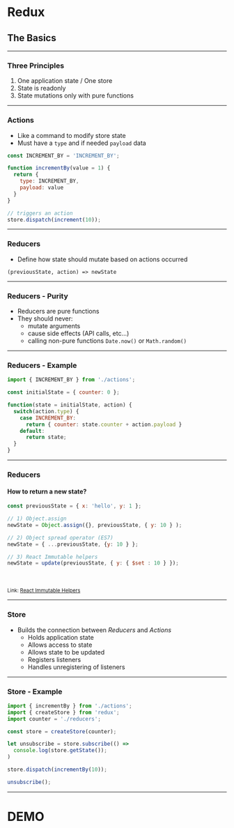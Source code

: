 <!-- .slide: data-background="img/background-orange-orig.jpg" -->

# Redux
## The Basics

---

### Three Principles
1. One application state / One store
1. State is readonly
1. State mutations only with pure functions

---

### Actions
- Like a command to modify store state
- Must have a `type` and if needed `payload` data


```javascript
const INCREMENT_BY = 'INCREMENT_BY';

function incrementBy(value = 1) {
  return {
    type: INCREMENT_BY,
    payload: value
  }
}

// triggers an action
store.dispatch(increment(10));

```

---

### Reducers
- Define how state should mutate based on actions occurred

`(previousState, action) => newState`

---

### Reducers - Purity
- Reducers are pure functions
- They should never:
  - mutate arguments
  - cause side effects (API calls, etc...)
  - calling non-pure functions `Date.now()` or `Math.random()`

---

### Reducers - Example
```javascript
import { INCREMENT_BY } from './actions';

const initialState = { counter: 0 };

function(state = initialState, action) {
  switch(action.type) {
    case INCREMENT_BY:
      return { counter: state.counter + action.payload }
    default:
      return state;
  }
}

```
---


### Reducers
#### How to return a new state?

```javascript
const previousState = { x: 'hello', y: 1 };

// 1) Object.assign
newState = Object.assign({}, previousState, { y: 10 } );

// 2) Object spread operator (ES7)
newState = { ...previousState, {y: 10 } };

// 3) React Immutable helpers
newState = update(previousState, { y: { $set : 10 } });

```
<br><br>
<small>Link: [React Immutable Helpers](https://facebook.github.io/react/docs/update.html)</small>

---

### Store
- Builds the connection between *Reducers* and *Actions*
  - Holds application state
  - Allows access to state
  - Allows state to be updated
  - Registers listeners
  - Handles unregistering of listeners

---

### Store - Example

```javascript
import { incrementBy } from './actions';
import { createStore } from 'redux';
import counter = './reducers';

const store = createStore(counter);

let unsubscribe = store.subscribe(() =>
  console.log(store.getState());
)

store.dispatch(incrementBy(10));

unsubscribe();
```
---

# DEMO
